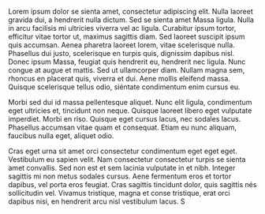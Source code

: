Lorem ipsum dolor se sienta amet, consectetur adipiscing elit. Nulla laoreet gravida dui, a hendrerit nulla dictum. Sed se sienta amet Massa ligula. Nulla in arcu facilisis mi ultricies viverra vel ac ligula. Curabitur ipsum tortor, efficitur vitae tortor ut, maximus sagittis diam. Sed laoreet suscipit ipsum quis accumsan. Aenea pharetra laoreet lorem, vitae scelerisque nulla. Phasellus dui justo, scelerisque en turpis quis, dignissim dapibus nisl. Donec ipsum Massa, feugiat quis hendrerit eu, hendrerit nec ligula. Nunc congue at augue et mattis. Sed ut ullamcorper diam. Nullam magna sem, rhoncus en placerat quis, viverra et dui. Aene mollis eleifend massa. Quisque scelerisque tellus odio, siéntate condimentum enim cursus eu.

Morbi sed dui id massa pellentesque aliquet. Nunc elit ligula, condimentum eget ultricies et, tincidunt non neque. Quisque laoreet libero eget vulputate imperdiet. Morbi en riso. Quisque eget cursus lacus, nec sodales lacus. Phasellus accumsan vitae quam et consequat. Etiam eu nunc aliquam, faucibus nulla eget, aliquet odio.

Cras eget urna sit amet orci consectetur condimentum eget eget eget. Vestibulum eu sapien velit. Nam consectetur consectetur turpis se sienta amet convallis. Sed non est et sem lacinia vulputate in et nibh. Integer sagittis mi non metus sodales cursus. Aene fermentum eros et tortor dapibus, vel porta eros feugiat. Cras sagittis tincidunt dolor, quis sagittis nés sollicitudin vel. Vivamus tristique, magna et conse tristique, erat orci dapibus nisi, en hendrerit arcu nisl vestibulum lacus. S